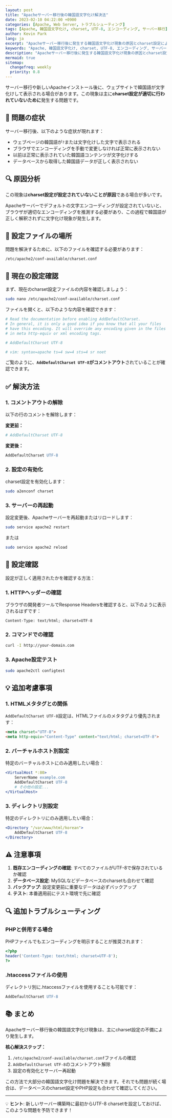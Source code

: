 ```yaml
---
layout: post
title: "Apacheサーバー移行後の韓国語文字化け解決法"
date: 2023-02-10 04:22:00 +0900
categories: [Apache, Web Server, トラブルシューティング]
tags: [Apache, 韓国語文字化け, charset, UTF-8, エンコーディング, サーバー移行]
author: Kevin Park
lang: ja
excerpt: "Apacheサーバー移行後に発生する韓国語文字化け現象の原因とcharset設定による解決方法について説明します。"
keywords: "Apache, 韓国語文字化け, charset, UTF-8, エンコーディング, サーバー移行"
description: "Apacheサーバー移行後に発生する韓国語文字化け現象の原因とcharset設定による解決方法について説明します。"
mermaid: true
sitemap:
  changefreq: weekly
  priority: 0.8
---
```


サーバー移行や新しいApacheインストール後に、ウェブサイトで韓国語が文字化けして表示される場合があります。この現象は主に**charset設定が適切に行われていないために**発生する問題です。

## 🚨 問題の症状

サーバー移行後、以下のような症状が現れます：

- ウェブページの韓国語が`?`または文字化けした文字で表示される
- ブラウザでエンコーディングを手動で変更しなければ正常に表示されない
- 以前は正常に表示されていた韓国語コンテンツが文字化けする
- データベースから取得した韓国語データが正しく表示されない

## 🔍 原因分析

この現象は**charset設定が設定されていないことが原因**である場合が多いです。

Apacheサーバーでデフォルトの文字エンコーディングが設定されていないと、ブラウザが適切なエンコーディングを推測する必要があり、この過程で韓国語が正しく解釈されずに文字化け現象が発生します。

## 📁 設定ファイルの場所

問題を解決するために、以下のファイルを確認する必要があります：

```
/etc/apache2/conf-available/charset.conf
```

## 🔧 現在の設定確認

まず、現在のcharset設定ファイルの内容を確認しましょう：

```bash
sudo nano /etc/apache2/conf-available/charset.conf
```

ファイルを開くと、以下のような内容を確認できます：

```apache
# Read the documentation before enabling AddDefaultCharset.
# In general, it is only a good idea if you know that all your files
# have this encoding. It will override any encoding given in the files
# in meta http-equiv or xml encoding tags.

# AddDefaultCharset UTF-8

# vim: syntax=apache ts=4 sw=4 sts=4 sr noet
```

ご覧のように、**`AddDefaultCharset UTF-8`がコメントアウト**されていることが確認できます。

## ✅ 解決方法

### 1. コメントアウトの解除

以下の行のコメントを解除します：

**変更前：**
```apache
# AddDefaultCharset UTF-8
```

**変更後：**
```apache
AddDefaultCharset UTF-8
```

### 2. 設定の有効化

charset設定を有効化します：

```bash
sudo a2enconf charset
```

### 3. サーバーの再起動

設定変更後、Apacheサーバーを再起動またはリロードします：

```bash
sudo service apache2 restart
```

または

```bash
sudo service apache2 reload
```

## 🧪 設定確認

設定が正しく適用されたかを確認する方法：

### 1. HTTPヘッダーの確認

ブラウザの開発者ツールでResponse Headersを確認すると、以下のように表示されるはずです：

```
Content-Type: text/html; charset=UTF-8
```

### 2. コマンドでの確認

```bash
curl -I http://your-domain.com
```

### 3. Apache設定テスト

```bash
sudo apache2ctl configtest
```

## 💡 追加考慮事項

### 1. HTMLメタタグとの関係

`AddDefaultCharset UTF-8`設定は、HTMLファイルのメタタグより優先されます：

```html
<meta charset="UTF-8">
<meta http-equiv="Content-Type" content="text/html; charset=UTF-8">
```

### 2. バーチャルホスト別設定

特定のバーチャルホストにのみ適用したい場合：

```apache
<VirtualHost *:80>
    ServerName example.com
    AddDefaultCharset UTF-8
    # その他の設定...
</VirtualHost>
```

### 3. ディレクトリ別設定

特定のディレクトリにのみ適用したい場合：

```apache
<Directory "/var/www/html/korean">
    AddDefaultCharset UTF-8
</Directory>
```

## ⚠️ 注意事項

1. **既存エンコーディングの確認**: すべてのファイルがUTF-8で保存されているか確認
2. **データベース設定**: MySQLなどデータベースのcharsetも合わせて確認
3. **バックアップ**: 設定変更前に重要なデータは必ずバックアップ
4. **テスト**: 本番適用前にテスト環境で先に確認

## 🔍 追加トラブルシューティング

### PHPと併用する場合

PHPファイルでもエンコーディングを明示することが推奨されます：

```php
<?php
header('Content-Type: text/html; charset=UTF-8');
?>
```

### .htaccessファイルの使用

ディレクトリ別に.htaccessファイルを使用することも可能です：

```apache
AddDefaultCharset UTF-8
```

## 📚 まとめ

Apacheサーバー移行後の韓国語文字化け現象は、主にcharset設定の不備により発生します。

**核心解決ステップ：**
1. `/etc/apache2/conf-available/charset.conf`ファイルの確認
2. `AddDefaultCharset UTF-8`のコメントアウト解除
3. 設定の有効化とサーバー再起動

この方法で大部分の韓国語文字化け問題を解決できます。それでも問題が続く場合は、データベースのcharset設定やPHP設定も合わせて確認してください。

---

💡 **ヒント**: 新しいサーバー構築時に最初からUTF-8 charsetを設定しておけば、このような問題を予防できます！